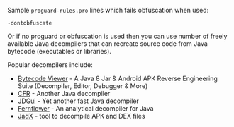 
Sample `proguard-rules.pro` lines which fails obfuscation when used:

    -dontobfuscate

Or if no proguard or obfuscation is used then you can use number of freely
available Java decompilers that can
recreate source code from Java bytecode (executables or libraries).

Popular decompilers include:

- [Bytecode Viewer](https://bytecodeviewer.com) - A Java 8 Jar &
Android APK Reverse Engineering Suite (Decompiler, Editor, Debugger
& More)
- [CFR](http://www.benf.org/other/cfr/) - Another Java decompiler
- [JDGui](http://jd.benow.ca/) - Yet another fast Java decompiler
- [Fernflower](https://github.com/fesh0r/fernflower) - An analytical
decompiler for Java
- [JadX](https://github.com/skylot/jadx) - tool to decompile APK and DEX files
